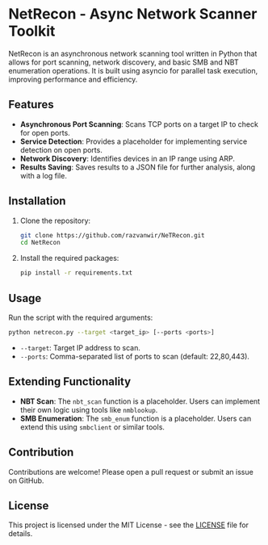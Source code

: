 # NetRecon - Async Network Scanner Toolkit

NetRecon is an asynchronous network scanning tool written in Python that allows for port scanning, network discovery, and basic SMB and NBT enumeration operations. It is built using asyncio for parallel task execution, improving performance and efficiency.

## Features
- **Asynchronous Port Scanning**: Scans TCP ports on a target IP to check for open ports.
- **Service Detection**: Provides a placeholder for implementing service detection on open ports.
- **Network Discovery**: Identifies devices in an IP range using ARP.
- **Results Saving**: Saves results to a JSON file for further analysis, along with a log file.

## Installation
1. Clone the repository:
   ```bash
   git clone https://github.com/razvanwir/NeTRecon.git
   cd NetRecon
   ```
2. Install the required packages:
   ```bash
   pip install -r requirements.txt
   ```

## Usage
Run the script with the required arguments:
```bash
python netrecon.py --target <target_ip> [--ports <ports>]
```

- `--target`: Target IP address to scan.
- `--ports`: Comma-separated list of ports to scan (default: 22,80,443).

## Extending Functionality

- **NBT Scan**: The `nbt_scan` function is a placeholder. Users can implement their own logic using tools like `nmblookup`.
- **SMB Enumeration**: The `smb_enum` function is a placeholder. Users can extend this using `smbclient` or similar tools.




## Contribution
Contributions are welcome! Please open a pull request or submit an issue on GitHub.

## License
This project is licensed under the MIT License - see the [LICENSE](LICENSE) file for details.
